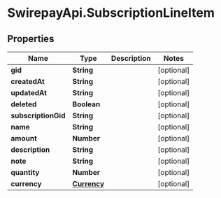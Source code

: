 # SwirepayApi.SubscriptionLineItem

## Properties

Name | Type | Description | Notes
------------ | ------------- | ------------- | -------------
**gid** | **String** |  | [optional] 
**createdAt** | **String** |  | [optional] 
**updatedAt** | **String** |  | [optional] 
**deleted** | **Boolean** |  | [optional] 
**subscriptionGid** | **String** |  | [optional] 
**name** | **String** |  | [optional] 
**amount** | **Number** |  | [optional] 
**description** | **String** |  | [optional] 
**note** | **String** |  | [optional] 
**quantity** | **Number** |  | [optional] 
**currency** | [**Currency**](Currency.md) |  | [optional] 



